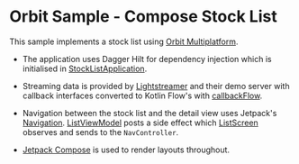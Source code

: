 # Orbit Sample - Compose Stock List

This sample implements a stock list using [Orbit Multiplatform](https://github.com/orbit-mvi/orbit-mvi).

- The application uses Dagger Hilt for dependency injection which is initialised
  in [StockListApplication](src/main/kotlin/org/orbitmvi/orbit/sample/stocklist/StockListApplication.kt).

- Streaming data is provided by [Lightstreamer](https://lightstreamer.com) and
  their demo server with callback interfaces converted to Kotlin Flow's with
  [callbackFlow](https://kotlin.github.io/kotlinx.coroutines/kotlinx-coroutines-core/kotlinx.coroutines.flow/callback-flow.html).

- Navigation between the stock list and the detail view uses Jetpack's [Navigation](https://developer.android.com/jetpack/compose/navigation).
  [ListViewModel](src/main/kotlin/org/orbitmvi/orbit/sample/stocklist/list/business/ListViewModel.kt)
  posts a side effect which [ListScreen](src/main/kotlin/org/orbitmvi/orbit/sample/stocklist/list/ui/ListScreen.kt)
  observes and sends to the `NavController`.

- [Jetpack Compose](https://developer.android.com/jetpack/compose)
  is used to render layouts throughout.
